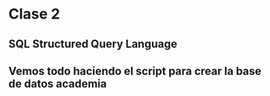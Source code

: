 # Clase 2

## SQL Structured Query Language

## Vemos todo haciendo el script para crear la base de datos academia
